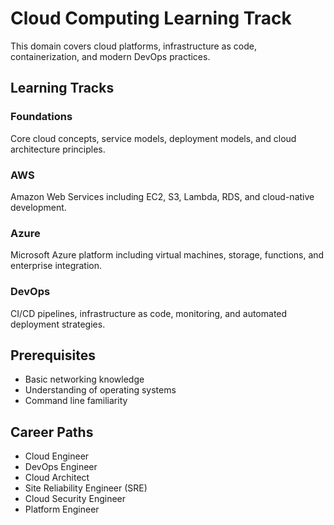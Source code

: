 # Cloud Computing Learning Track

This domain covers cloud platforms, infrastructure as code, containerization, and modern DevOps practices.

## Learning Tracks

### Foundations

Core cloud concepts, service models, deployment models, and cloud architecture principles.

### AWS

Amazon Web Services including EC2, S3, Lambda, RDS, and cloud-native development.

### Azure

Microsoft Azure platform including virtual machines, storage, functions, and enterprise integration.

### DevOps

CI/CD pipelines, infrastructure as code, monitoring, and automated deployment strategies.

## Prerequisites

- Basic networking knowledge
- Understanding of operating systems
- Command line familiarity

## Career Paths

- Cloud Engineer
- DevOps Engineer
- Cloud Architect
- Site Reliability Engineer (SRE)
- Cloud Security Engineer
- Platform Engineer
